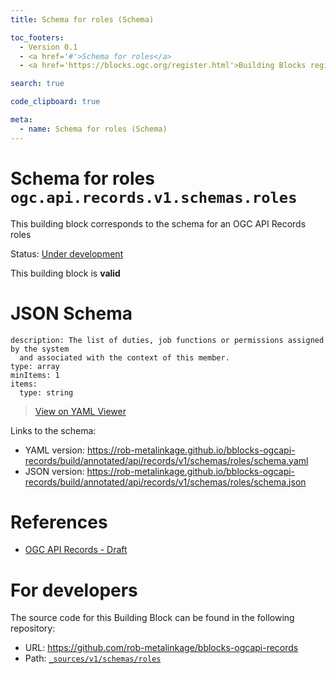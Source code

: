 ```yaml
---
title: Schema for roles (Schema)

toc_footers:
  - Version 0.1
  - <a href='#'>Schema for roles</a>
  - <a href='https://blocks.ogc.org/register.html'>Building Blocks register</a>

search: true

code_clipboard: true

meta:
  - name: Schema for roles (Schema)
---
```



# Schema for roles `ogc.api.records.v1.schemas.roles`

This building block corresponds to the schema for an OGC API Records roles

<p class="status">
    <span data-rainbow-uri="http://www.opengis.net/def/status">Status</span>:
    <a href="http://www.opengis.net/def/status/under-development" target="_blank" data-rainbow-uri>Under development</a>
</p>

<aside class="success">
This building block is <strong>valid</strong>
</aside>


# JSON Schema

```yaml--schema
description: The list of duties, job functions or permissions assigned by the system
  and associated with the context of this member.
type: array
minItems: 1
items:
  type: string

```

> <a target="_blank" href="https://avillar.github.io/TreedocViewer/?dataParser=yaml&amp;dataUrl=https%3A%2F%2Frob-metalinkage.github.io%2Fbblocks-ogcapi-records%2Fbuild%2Fannotated%2Fapi%2Frecords%2Fv1%2Fschemas%2Froles%2Fschema.yaml&amp;expand=2&amp;option=%7B%22showTable%22%3A+false%7D">View on YAML Viewer</a>

Links to the schema:

* YAML version: <a href="https://rob-metalinkage.github.io/bblocks-ogcapi-records/build/annotated/api/records/v1/schemas/roles/schema.yaml" target="_blank">https://rob-metalinkage.github.io/bblocks-ogcapi-records/build/annotated/api/records/v1/schemas/roles/schema.yaml</a>
* JSON version: <a href="https://rob-metalinkage.github.io/bblocks-ogcapi-records/build/annotated/api/records/v1/schemas/roles/schema.json" target="_blank">https://rob-metalinkage.github.io/bblocks-ogcapi-records/build/annotated/api/records/v1/schemas/roles/schema.json</a>

# References

* [OGC API Records - Draft](https://docs.ogc.org/DRAFTS/20-004.html)

# For developers

The source code for this Building Block can be found in the following repository:

* URL: <a href="https://github.com/rob-metalinkage/bblocks-ogcapi-records" target="_blank">https://github.com/rob-metalinkage/bblocks-ogcapi-records</a>
* Path:
<code><a href="https://github.com/rob-metalinkage/bblocks-ogcapi-records/blob/HEAD/_sources/v1/schemas/roles" target="_blank">_sources/v1/schemas/roles</a></code>

